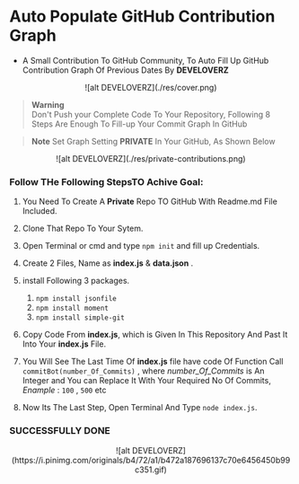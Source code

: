 # Auto Populate GitHub Contribution Graph
- A Small Contribution To GitHub Community, To  Auto Fill Up GitHub Contribution Graph Of Previous Dates By **DEVELOVERZ**

<p align="center">
    ![alt DEVELOVERZ](./res/cover.png)
</p>

> **Warning**   
> Don't Push your Complete Code To Your Repository, Following 8 Steps Are Enough To Fill-up Your Commit Graph In GitHub

> **Note**
>   Set Graph Setting **PRIVATE** In Your GitHub, As Shown Below 

<p align="center">
    ![alt DEVELOVERZ](./res/private-contributions.png)
</p>

### Follow THe Following StepsTO Achive Goal:
1. You Need To Create A **Private** Repo TO GitHub With Readme.md File Included.
2. Clone That Repo To Your Sytem.
3. Open Terminal or cmd and type `npm init` and fill up Credentials.
4. Create 2 Files, Name as **index.js** & **data.json** .
5. install Following 3 packages.
    1. `npm install jsonfile`
    2. `npm install moment`
    3. `npm install simple-git`

6. Copy Code From **index.js**, which is Given In This Repository And Past It Into Your **index.js** File.
7. You Will See The Last Time Of **index.js** file have code Of Function Call `commitBot(number_Of_Commits)` , where *number_Of_Commits* is An  Integer and You can Replace It With Your Required No Of Commits, *Enample* : `100` , `500` etc
8. Now Its The Last Step, Open Terminal And Type `node index.js`.

### SUCCESSFULLY DONE

<p align="center">
    ![alt DEVELOVERZ](https://i.pinimg.com/originals/b4/72/a1/b472a187696137c70e6456450b99c351.gif)
</p>
